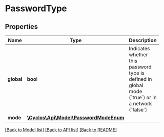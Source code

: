 # PasswordType

## Properties
Name | Type | Description | Notes
------------ | ------------- | ------------- | -------------
**global** | **bool** | Indicates whether this password type is defined in global mode (&#x60;true&#x60;) or in a network (&#x60;false&#x60;) | [optional] 
**mode** | [**\Cyclos\Api\Model\PasswordModeEnum**](PasswordModeEnum.md) |  | [optional] 

[[Back to Model list]](../../README.md#documentation-for-models) [[Back to API list]](../../README.md#documentation-for-api-endpoints) [[Back to README]](../../README.md)

